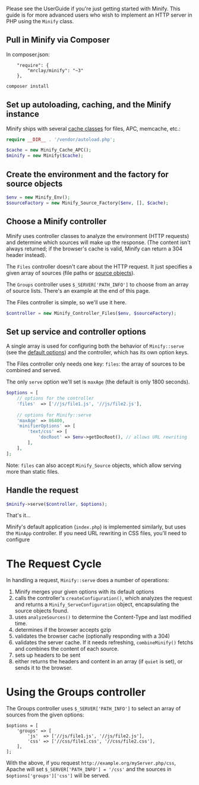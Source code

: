 Please see the UserGuide if you're just getting started with Minify. This guide is for more advanced users who wish to implement an HTTP server in PHP using the `Minify` class.

## Pull in Minify via Composer

In composer.json:
```
	"require": {
		"mrclay/minify": "~3"
	},
```

```bash
composer install
```

## Set up autoloading, caching, and the Minify instance

Minify ships with several [cache classes](https://github.com/mrclay/minify/tree/master/lib/Minify/Cache) for files, APC, memcache, etc.:

```php
require __DIR__ . '/vendor/autoload.php';

$cache = new Minify_Cache_APC();
$minify = new Minify($cache);
```

## Create the environment and the factory for source objects

```php
$env = new Minify_Env();
$sourceFactory = new Minify_Source_Factory($env, [], $cache);
```

## Choose a Minify controller

Minify uses controller classes to analyze the environment (HTTP requests) and determine which sources will make up the response. (The content isn't always returned; if the browser's cache is valid, Minify can return a 304 header instead).

The `Files` controller doesn't care about the HTTP request. It just specifies a given array of sources (file paths or [source objects](CustomSource.md)).

The `Groups` controller uses `$_SERVER['PATH_INFO']` to choose from an array of source lists. There's an example at the end of this page.

The Files controller is simple, so we'll use it here.

```php
$controller = new Minify_Controller_Files($env, $sourceFactory);
```

## Set up service and controller options

A single array is used for configuring both the behavior of `Minify::serve` (see the [default options](../lib/Minify.php#L73)) and the controller, which has its own option keys.

The Files controller only needs one key: `files`: the array of sources to be combined and served.

The only `serve` option we'll set is `maxAge` (the default is only 1800 seconds).

```php
$options = [
    // options for the controller
    'files'  => ['//js/file1.js', '//js/file2.js'],
    
    // options for Minify::serve
    'maxAge' => 86400,
    'minifierOptions' => [
        'text/css' => [
            'docRoot' => $env->getDocRoot(), // allows URL rewriting
        ],
    ],
];
```

Note: `files` can also accept `Minify_Source` objects, which allow serving more than static files.

## Handle the request

```php
$minify->serve($controller, $options);
```

That's it...

Minify's default application (`index.php`) is implemented similarly, but uses the `MinApp` controller. If you need URL rewriting in CSS files, you'll need to configure

# The Request Cycle

In handling a request, `Minify::serve` does a number of operations:

  1. Minify merges your given options with its default options
  1. calls the controller's `createConfiguration()`, which analyzes the request and returns a `Minify_ServeConfiguration` object, encapsulating the source objects found.
  1. uses `analyzeSources()` to determine the Content-Type and last modified time.
  1. determines if the browser accepts gzip
  1. validates the browser cache (optionally responding with a 304)
  1. validates the server cache. If it needs refreshing, `combineMinify()` fetchs and combines the content of each source.
  1. sets up headers to be sent
  1. either returns the headers and content in an array (if `quiet` is set), or sends it to the browser.

# Using the Groups controller

The Groups controller uses `$_SERVER['PATH_INFO']` to select an array of sources from the given options: 
```
$options = [
    'groups' => [
        'js'  => ['//js/file1.js', '//js/file2.js'],
        'css' => ['//css/file1.css', '//css/file2.css'],
    ],
];
```

With the above, if you request `http://example.org/myServer.php/css`, Apache will set `$_SERVER['PATH_INFO'] = '/css'` and the sources in `$options['groups']['css']` will be served.
